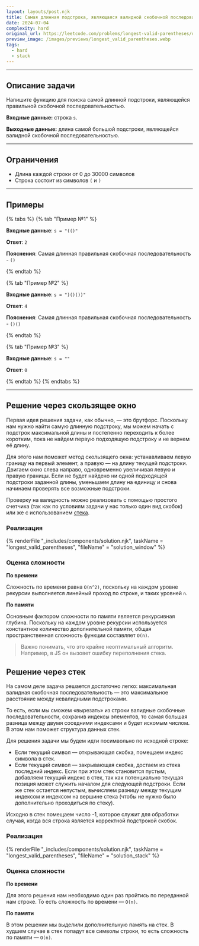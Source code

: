```yaml
---
layout: layouts/post.njk
title: Самая длинная подстрока, являющаяся валидной скобочной последовательностью
date: 2024-07-04
complexity: hard
original_url: https://leetcode.com/problems/longest-valid-parentheses/description/
preview_image: /images/previews/longest_valid_parentheses.webp
tags:
  - hard
  - stack
---
```


---

## Описание задачи

Напишите функцию для поиска самой длинной подстроки, являющейся правильной скобочной последовательностью.

**Входные данные:** строка `s`.

**Выходные данные:** длина самой большой подстроки, являющейся валидной скобочной последовательностью.

---

## Ограничения

- Длина каждой строки от 0 до 30000 символов
- Строка состоит из символов `(` и `)`

---

## Примеры

{% tabs %}
{% tab "Пример №1" %}

**Входные данные**: `s = "(()"`

**Ответ**: `2`

**Пояснения**: Самая длинная правильная скобочная последовательность - `()`

{% endtab %}

{% tab "Пример №2" %}

**Входные данные**: `s = ")()())"`

**Ответ**: `4`

**Пояснения**: Самая длинная правильная скобочная последовательность - `()()`

{% endtab %}

{% tab "Пример №3" %}

**Входные данные**: `s = ""`

**Ответ**: `0`

{% endtab %}
{% endtabs %}

---

## Решение через скользящее окно

Первая идея решения задачи, как обычно, — это брутфорс.
Поскольку нам нужно найти самую длинную подстроку, мы можем начать с подстрок максимальной длины и постепенно переходить
к более коротким, пока не найдем первую подходящую подстроку и не вернем её длину.

Для этого нам поможет метод скользящего окна: устанавливаем левую границу на первый элемент, а правую — на длину текущей
подстроки.
Двигаем окно слева направо, одновременно увеличивая левую и правую границы. Если не будет найдено ни одной
подходящей подстроки заданной длины, уменьшаем длину на единицу и снова начинаем проверять все возможные подстроки.

Проверку на валидность можно реализовать с помощью простого счетчика (так как по условиям задачи у нас только один вид
скобок) или же с использованием [стека](https://algorithmics-blog.github.io/blog/valid_parentheses/).

### Реализация

{% renderFile "_includes/components/solution.njk", taskName = "longest_valid_parentheses", "fileName" = "solution_window" %}

### Оценка сложности

**По времени**

Сложность по времени равна `O(n^2)`, поскольку на каждом уровне рекурсии выполняется линейный проход по строке, и таких
уровней `n`.

**По памяти**

Основным фактором сложности по памяти является рекурсивная глубина.
Поскольку на каждом уровне рекурсии используется константное количество дополнительной памяти, общая пространственная
сложность функции составляет `O(n)`.

> Важно понимать, что это крайне неоптимальный алгоритм. Например, в JS он вызовет ошибку переполнения стека.

## Решение через стек

На самом деле задача решается достаточно легко: максимальная валидная скобочная последовательность — это максимальное
расстояние между невалидными подстроками.

То есть, если мы сможем «вырезать» из строки валидные скобочные последовательности, сохранив индексы элементов, то самая
большая разница между двумя соседними индексами и будет искомым числом. В этом нам поможет структура данных стек.

Для решения задачи мы будем идти посимвольно по исходной строке:

- Если текущий символ — открывающая скобка, помещаем индекс символа в стек.
- Если текущий символ — закрывающая скобка, достаем из стека последний индекс. Если при этом стек становится пустым,
  добавляем текущий индекс в стек, так как потенциально текущая позиция может служить началом для следующей подстроки.
  Если же стек остается непустым, вычисляем разницу между текущим индексом и индексом на вершине стека (чтобы не нужно
  было дополнительно проходиться по стеку).

Исходно в стек помещаем число -1, которое служит для обработки случая, когда вся строка является корректной подстрокой
скобок.

### Реализация

{% renderFile "_includes/components/solution.njk", taskName = "longest_valid_parentheses", "fileName" = "solution_stack" %}

### Оценка сложности

**По времени**

Для этого решения нам необходимо один раз пройтись по переданной нам строке. То есть сложность по
времени — `O(n)`.

**По памяти**

В этом решении мы выделили дополнительную память на стек.
В худшем случае в стек попадут все символы строки, то есть сложность по памяти — `O(n)`.
